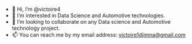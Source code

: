 - 👋 Hi, I’m @victoire4
- 👀 I’m interested in Data Science and Automotive technologies.
- 💞️ I’m looking to collaborate on any Data science and Automotive technology project.
- 📫 You can reach me by my email address: victoire1djimna@gmail.com

<!---
victoire4/victoire4 is a ✨ special ✨ repository because its `README.md` (this file) appears on your GitHub profile.
You can click the Preview link to take a look at your changes.
--->
